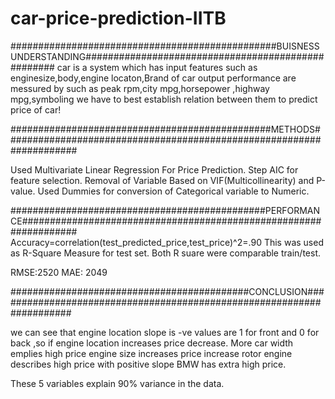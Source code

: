 # car-price-prediction-IITB

################################################BUISNESS UNDERSTANDING###################################################
car is a system
which has input features such as enginesize,body,engine locaton,Brand of car 
output performance are messured by  such as peak rpm,city mpg,horsepower ,highway mpg,symboling 
we have to best establish relation between them to predict price of car!

###############################################METHODS#####################################################################

Used Multivariate Linear Regression For Price Prediction.
Step AIC for feature selection.
Removal of Variable Based on VIF(Multicollinearity) and P-value.
Used Dummies for conversion of Categorical variable to Numeric.

##############################################PERFORMANCE##################################################################
Accuracy=correlation(test_predicted_price,test_price)^2=.90
This was used as R-Square Measure for test set.
Both R suare were comparable train/test.


RMSE:2520
MAE: 2049

###########################################CONCLUSION######################################################################

we can see that engine location slope is -ve values are 1 for front and 0 for back ,so if engine location increases price decrease.
More car width emplies high price
engine size increases price increase
rotor engine describes high price with positive slope
BMW has extra high price.

These 5 variables explain 90% variance in the data.
